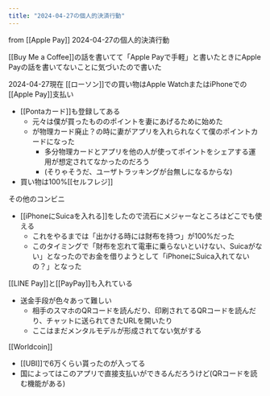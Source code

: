 ```yaml
---
title: "2024-04-27の個人的決済行動"
---
```


from [[Apple Pay]]
2024-04-27の個人的決済行動

[[Buy Me a Coffee]]の話を書いてて「Apple Payで手軽」と書いたときにApple Payの話を書いてないことに気づいたので書いた

2024-04-27現在 [[ローソン]]での買い物はApple WatchまたはiPhoneでの[[Apple Pay]]支払い
- [[Pontaカード]]も登録してある
    - 元々は僕が買ったもののポイントを妻にあげるために始めた
    - が物理カード廃止？の時に妻がアプリを入れられなくて僕のポイントカードになった
        - 多分物理カードとアプリを他の人が使ってポイントをシェアする運用が想定されてなかったのだろう
        - (そりゃそうだ、ユーザトラッキングが台無しになるからな)
- 買い物は100%[[セルフレジ]]

その他のコンビニ
- [[iPhoneにSuicaを入れる]]をしたので流石にメジャーなところはどこでも使える
    - これをやるまでは「出かける時には財布を持つ」が100%だった
    - このタイミングで「財布を忘れて電車に乗らないといけない、Suicaがない」となったのでお金を借りようとして「iPhoneにSuica入れてないの？」となった

[[LINE Pay]]と[[PayPay]]も入れている
- 送金手段が色々あって難しい
    - 相手のスマホのQRコードを読んだり、印刷されてるQRコードを読んだり、チャットに送られてきたURLを開いたり
    - ここはまだメンタルモデルが形成されてない気がする


[[Worldcoin]]
- [[UBI]]で6万くらい貰ったのが入ってる
- 国によってはこのアプリで直接支払いができるんだろうけど(QRコードを読む機能がある)
